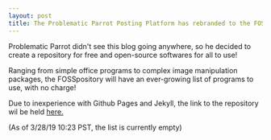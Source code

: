 ```yaml
---
layout: post
title: The Problematic Parrot Posting Platform has rebranded to the FOSSpository!
---
```


Problematic Parrot didn't see this blog going anywhere, so he decided to create
a repository for free and open-source softwares for all to use!

Ranging from simple office programs to complex image manipulation packages,
the FOSSpository will have an ever-growing list of programs to use,
with no charge!

Due to inexperience with Github Pages and Jekyll, the link to the repository wil
be held [here.](https://problematicparrot.github.io/repository/)

(As of 3/28/19 10:23 PST, the list is currently empty)

